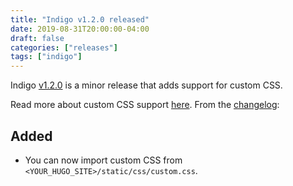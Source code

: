 ```yaml
---
title: "Indigo v1.2.0 released"
date: 2019-08-31T20:00:00-04:00
draft: false
categories: ["releases"]
tags: ["indigo"]
---
```


Indigo [v1.2.0] is a minor release that adds support for custom CSS.

<!--more-->

Read more about custom CSS support [here]. From the [changelog]:

## Added

- You can now import custom CSS from `<YOUR_HUGO_SITE>/static/css/custom.css`.

[v1.2.0]: https://github.com/AngeloStavrow/indigo/releases/tag/v1.2.0
[here]: /post/custom-css-support/
[changelog]: https://github.com/AngeloStavrow/indigo/blob/master/CHANGELOG.md#120
